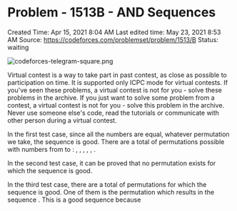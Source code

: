 # Problem - 1513B - AND Sequences

Created Time: Apr 15, 2021 8:04 AM
Last edited time: May 23, 2021 8:53 AM
Source: https://codeforces.com/problemset/problem/1513/B
Status: waiting

![codeforces-telegram-square.png](codeforces-telegram-square.png)

Virtual contest is a way to take part in past contest, as close as possible to participation on time. It is supported only ICPC mode for virtual contests. If you've seen these problems, a virtual contest is not for you - solve these problems in the archive. If you just want to solve some problem from a contest, a virtual contest is not for you - solve this problem in the archive. Never use someone else's code, read the tutorials or communicate with other person during a virtual contest.

In the first test case, since all the numbers are equal, whatever permutation we take, the sequence is good. There are a total of  permutations possible with numbers from  to : , , , , , .

In the second test case, it can be proved that no permutation exists for which the sequence is good.

In the third test case, there are a total of  permutations for which the sequence is good. One of them is the permutation  which results in the sequence . This is a good sequence because